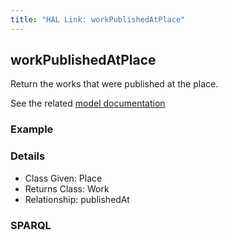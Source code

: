 ```yaml
---
title: "HAL Link: workPublishedAtPlace"
---
```


## workPublishedAtPlace

Return the works that were published at the place.

See the related [model documentation](/model/document/#creation-and-publication)

### Example




### Details

* Class Given: Place
* Returns Class: Work
* Relationship: publishedAt


### SPARQL
```

```

